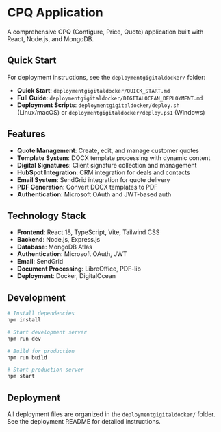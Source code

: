 # CPQ Application

A comprehensive CPQ (Configure, Price, Quote) application built with React, Node.js, and MongoDB.

## Quick Start

For deployment instructions, see the `deploymentgigitaldocker/` folder:

- **Quick Start**: `deploymentgigitaldocker/QUICK_START.md`
- **Full Guide**: `deploymentgigitaldocker/DIGITALOCEAN_DEPLOYMENT.md`
- **Deployment Scripts**: `deploymentgigitaldocker/deploy.sh` (Linux/macOS) or `deploymentgigitaldocker/deploy.ps1` (Windows)

## Features

- **Quote Management**: Create, edit, and manage customer quotes
- **Template System**: DOCX template processing with dynamic content
- **Digital Signatures**: Client signature collection and management
- **HubSpot Integration**: CRM integration for deals and contacts
- **Email System**: SendGrid integration for quote delivery
- **PDF Generation**: Convert DOCX templates to PDF
- **Authentication**: Microsoft OAuth and JWT-based auth

## Technology Stack

- **Frontend**: React 18, TypeScript, Vite, Tailwind CSS
- **Backend**: Node.js, Express.js
- **Database**: MongoDB Atlas
- **Authentication**: Microsoft OAuth, JWT
- **Email**: SendGrid
- **Document Processing**: LibreOffice, PDF-lib
- **Deployment**: Docker, DigitalOcean

## Development

```bash
# Install dependencies
npm install

# Start development server
npm run dev

# Build for production
npm run build

# Start production server
npm start
```

## Deployment

All deployment files are organized in the `deploymentgigitaldocker/` folder. See the deployment README for detailed instructions.